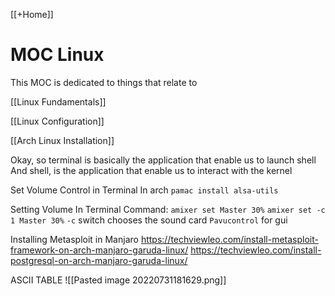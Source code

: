 [[+Home]]

# MOC Linux
This MOC is dedicated to things that relate to


[[Linux Fundamentals]]

[[Linux Configuration]]

[[Arch Linux Installation]]


Okay, so terminal is basically the application that enable us to launch shell
And shell, is the application that enable us to interact with the kernel

Set Volume Control in Terminal
In arch
`pamac install alsa-utils`


Setting Volume In Terminal
Command: `amixer set Master 30%`
`amixer set -c 1 Master 30%` 
`-c` switch chooses the sound card
`Pavucontrol` for gui


Installing Metasploit in Manjaro
https://techviewleo.com/install-metasploit-framework-on-arch-manjaro-garuda-linux/
https://techviewleo.com/install-postgresql-on-arch-manjaro-garuda-linux/



ASCII TABLE
![[Pasted image 20220731181629.png]]
